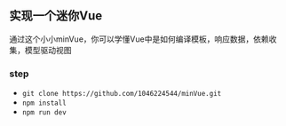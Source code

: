 ## 实现一个迷你Vue

通过这个小小minVue，你可以学懂Vue中是如何编译模板，响应数据，依赖收集，模型驱动视图

### step

- `git clone https://github.com/1046224544/minVue.git`
- `npm install`
- `npm run dev`